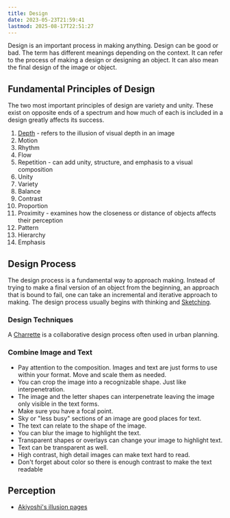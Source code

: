 ```yaml
---
title: Design
date: 2023-05-23T21:59:41
lastmod: 2025-08-17T22:51:27
---
```


Design is an important process in making anything. Design can be good or bad. The term has different meanings depending on the context. It can refer to the process of making a design or designing an object. It can also mean the final design of the image or object.

## Fundamental Principles of Design

The two most important principles of design are variety and unity. These exist on opposite ends of a spectrum and how much of each is included in a design greatly affects its success.

1. [Depth](./depth.md) - refers to the illusion of visual depth in an image
2. Motion
3. Rhythm
4. Flow
5. Repetition - can add unity, structure, and emphasis to a visual composition
6. Unity
7. Variety
8. Balance
9. Contrast
10. Proportion
11. Proximity - examines how the closeness or distance of objects affects their perception
12. Pattern
13. Hierarchy
14. Emphasis

## Design Process

The design process is a fundamental way to approach making. Instead of trying to make a final version of an object from the beginning, an approach that is bound to fail, one can take an incremental and iterative approach to making. The design process usually begins with thinking and [Sketching](../drawing/sketching.md).

### Design Techniques

A [Charrette](./charrette.md) is a collaborative design process often used in urban planning.

### Combine Image and Text

- Pay attention to the composition. Images and text are just forms to use within your format. Move and scale them as needed.
- You can crop the image into a recognizable shape. Just like interpenetration.
- The image and the letter shapes can interpenetrate leaving the image only visible in the text forms.
- Make sure you have a focal point.
- Sky or "less busy" sections of an image are good places for text.
- The text can relate to the shape of the image.
- You can blur the image to highlight the text.
- Transparent shapes or overlays can change your image to highlight text.
- Text can be transparent as well.
- High contrast, high detail images can make text hard to read.
- Don't forget about color so there is enough contrast to make the text readable

## Perception

- [Akiyoshi's illusion pages](https://www.ritsumei.ac.jp/~akitaoka/index-e.html)
